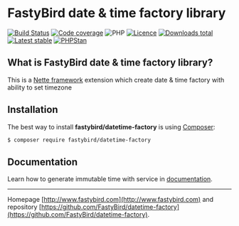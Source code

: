 # FastyBird date & time factory library

[![Build Status](https://badgen.net/github/checks/FastyBird/datetime-factory/master?cache=300&style=flast-square)](https://github.com/FastyBird/datetime-factory/actions)
[![Code coverage](https://badgen.net/coveralls/c/github/FastyBird/datetime-factory?cache=300&style=flast-square)](https://coveralls.io/r/FastyBird/datetime-factory)
![PHP](https://badgen.net/packagist/php/FastyBird/datetime-factory?cache=300&style=flast-square)
[![Licence](https://badgen.net/packagist/license/FastyBird/datetime-factory?cache=300&style=flast-square)](https://github.com/FastyBird/datetime-factory/blob/master/LICENSE.md)
[![Downloads total](https://badgen.net/packagist/dt/FastyBird/datetime-factory?cache=300&style=flast-square)](https://packagist.org/packages/FastyBird/datetime-factory)
[![Latest stable](https://badgen.net/packagist/v/FastyBird/datetime-factory/latest?cache=300&style=flast-square)](https://packagist.org/packages/FastyBird/datetime-factory)
[![PHPStan](https://img.shields.io/badge/PHPStan-enabled-brightgreen.svg?style=flat-square)](https://github.com/phpstan/phpstan)

## What is FastyBird date & time factory library?

This is a [Nette framework](https://nette.org) extension which create date & time factory with ability to set timezone

## Installation

The best way to install **fastybird/datetime-factory** is using [Composer](http://getcomposer.org/):

```sh
$ composer require fastybird/datetime-factory
```

## Documentation

Learn how to generate immutable time with service in [documentation](https://github.com/FastyBird/datetime-factory/blob/master/docs/en/index.md).

***
Homepage [http://www.fastybird.com](http://www.fastybird.com) and repository [https://github.com/FastyBird/datetime-factory](https://github.com/FastyBird/datetime-factory).
